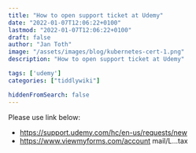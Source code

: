 ```yaml
---
title: "How to open support ticket at Udemy"
date: "2022-01-07T12:06:22+0100"
lastmod: "2022-01-07T12:06:22+0100"
draft: false
author: "Jan Toth"
image: "/assets/images/blog/kubernetes-cert-1.png"
description: "How to open support ticket at Udemy"

tags: ['udemy']
categories: ["tiddlywiki"]

hiddenFromSearch: false
---
```


Please use link below:

* https://support.udemy.com/hc/en-us/requests/new
* https://www.viewmyforms.com/account   mail/L...tax
